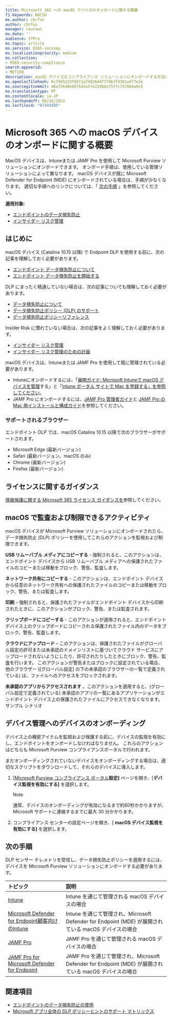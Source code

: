 ```yaml
---
title: Microsoft 365 への macOS デバイスのオンボードに関する概要
f1.keywords: NOCSH
ms.author: chrfox
author: chrfox
manager: laurawi
ms.date: ''
audience: ITPro
ms.topic: article
ms.service: O365-seccomp
ms.localizationpriority: medium
ms.collection:
- M365-security-compliance
search.appverid:
- MET150
description: macOS デバイスをコンプライアンス ソリューションにオンボードする方法について説明します
ms.openlocfilehash: 6cf9d5233f66f1afd62644f774b3f9301a477e2e
ms.sourcegitcommit: 48a75b40e607542e5fe219b6e75ffc757804a9c6
ms.translationtype: MT
ms.contentlocale: ja-JP
ms.lasthandoff: 08/16/2022
ms.locfileid: "67343505"
---
```

# <a name="onboard-macos-devices-into-microsoft-365-overview"></a>Microsoft 365 への macOS デバイスのオンボードに関する概要

MacOS デバイスは、Intuneまたは JAMF Pro を使用して Microsoft Purview ソリューションにオンボードできます。 オンボード手順は、使用している管理ソリューションによって異なります。 macOS デバイスが既に Microsoft Defender for Endpoint (MDE) にオンボードされている場合は、手順が少なくなります。 適切な手順へのリンクについては、「 [次の手順](#next-steps) 」を参照してください。

**適用対象:**

- [エンドポイントのデータ損失防止](./endpoint-dlp-learn-about.md)
- [インサイダー リスク管理](insider-risk-management.md)

## <a name="before-you-begin"></a>はじめに

macOS デバイス (Catalina 10.15 以降) で Endpoint DLP を使用する前に、次の記事を理解しておく必要があります。

- [エンドポイント データ損失防止について](endpoint-dlp-learn-about.md)
- [エンドポイント データ損失防止を開始する](endpoint-dlp-getting-started.md)

DLP にまったく精通していない場合は、次の記事についても理解しておく必要があります。

- [データ損失防止について](dlp-learn-about-dlp.md#learn-about-data-loss-prevention)
- [データ損失防止ポリシー (DLP) のサポート](dlp-overview-plan-for-dlp.md#plan-for-data-loss-prevention-dlp)
- [データ損失防止ポリシーリファレンス](dlp-policy-reference.md#data-loss-prevention-policy-reference)

Insider Risk に慣れていない場合は、次の記事をよく理解しておく必要があります。

 - [インサイダー リスク管理](insider-risk-management.md)
 - [インサイダー リスク管理のための計画](insider-risk-management-plan.md#plan-for-insider-risk-management)

macOS デバイスは、Intuneまたは JAMF Pro を使用して既に管理されている必要があります。
 
- Intuneにオンボードするには、「[展開ガイド: Microsoft Intuneで macOS デバイスを管理](/mem/intune/fundamentals/deployment-guide-platform-macos)する」と「[Intune ポータル サイトで Mac を登録する」を参照してください](/mem/intune/user-help/enroll-your-device-in-intune-macos-cp)。 
- JAMF Pro にオンボードするには、[JAMF Pro 管理者ガイド](https://www.jamf.com/resources/product-documentation/jamf-pro-administrators-guide/)と [JAMF Pro の Mac 用インストールと構成ガイド](https://www.jamf.com/resources/product-documentation/jamf-pro-installation-guide-for-mac/)を参照してください。
<!--- Install the v95+ Edge browser on your macOS devices--> 

### <a name="supported-browsers"></a>サポートされるブラウザー

エンドポイント DLP では、macOS Catalina 10.15 以降で次のブラウザーがサポートされます。

- Microsoft Edge (最新バージョン)
- Safari (最新バージョン、macOS のみ)
- Chrome (最新バージョン)
- Firefox (最新バージョン)

## <a name="licensing-guidance"></a>ライセンスに関するガイダンス

[情報保護に関する Microsoft 365 ライセンス ガイダンスを](/office365/servicedescriptions/microsoft-365-service-descriptions/microsoft-365-tenantlevel-services-licensing-guidance/microsoft-365-security-compliance-licensing-guidance#information-protection-data-loss-prevention-for-exchange-online-sharepoint-online-and-onedrive-for-business)参照してください。

## <a name="activities-that-can-be-audited-and-restricted-on-macos"></a>macOS で監査および制限できるアクティビティ 

macOS デバイスが Microsoft Purview ソリューションにオンボードされたら、データ損失防止 (DLP) ポリシーを使用してこれらのアクションを監視および制限できます。

**USB リムーバブル メディアにコピーする** - 強制されると、このアクションは、エンドポイント デバイスから USB リムーバブル メディアへの保護されたファイルのコピーまたは移動をブロック、警告、監査します。 

**ネットワーク共有にコピーする** - このアクションは、エンドポイント デバイスから任意のネットワーク共有への保護されたファイルのコピーまたは移動をブロック、警告、または監査します。 

**印刷** – 強制されると、保護されたファイルがエンドポイント デバイスから印刷されたときに、このアクションがブロック、警告、または監査されます。 

**クリップボードにコピーする** - このアクションが適用されると、エンドポイント デバイス上のクリップボードにコピーされる保護されたファイル内のデータをブロック、警告、監査します。 

**クラウドにアップロード** – このアクションは、保護されたファイルがグローバル設定の許可または未承認のドメインリストに基づいてクラウド サービスにアップロードされないようにしたり、許可されたりしたときにブロック、警告、監査を行います。 このアクションが警告またはブロックに設定されている場合、他のブラウザー ([グローバル設定] の下の未承認のブラウザーの一覧で定義されている) は、ファイルへのアクセスをブロックされます。 

**未承認のアプリからアクセスされます** 。このアクションを適用すると、(グローバル設定で定義されている) 未承認のアプリの一覧にあるアプリケーションがエンドポイント デバイス上の保護されたファイルにアクセスできなくなります。 サンプル シナリオ 

## <a name="onboarding-devices-into-device-management"></a>デバイス管理へのデバイスのオンボーディング

デバイス上の機密アイテムを監視および保護する前に、デバイスの監視を有効にし、エンドポイントをオンボードしなければなりません。 これらのアクションはどちらも Microsoft Purview コンプライアンスポータルで行われます。

まだオンボーディングされていないデバイスをオンボーディングする場合は、適切なスクリプトをダウンロードして、それらのデバイスに導入します。 <!--Follow the [Onboarding devices procedure](endpoint-dlp-getting-started.md#onboarding-devices).-->

<!--If you already have devices onboarded into [Microsoft Defender for Endpoint](/windows/security/threat-protection/), they will already appear in the managed devices list.-->

1. [[Microsoft Purview コンプライアンス ポータル](https://compliance.microsoft.com)**設定]** ページを開き、[**デバイス監視を有効にする]** を選択します。

   > [!NOTE]
   > 通常、デバイスのオンボーディングが有効になるまで約60秒かかりますが、Microsoft サポートに連絡するまでに最大 30 分かかります。

2. コンプライアンス センターの設定ページを開き、[ **macOS デバイス監視を有効にする]** を選択します。

## <a name="next-steps"></a>次の手順

DLP センサー テレメトリを受信し、データ損失防止ポリシーを適用するには、デバイスを Microsoft Purview ソリューションにオンボードする必要があります。 

トピック | 説明
:---|:---
|[Intune](device-onboarding-offboarding-macos-intune.md)|Intune を通じて管理される macOS デバイスの場合
|[Microsoft Defender for Endpoint顧客向けのIntune](device-onboarding-offboarding-macos-intune-mde.md) |Intune を通じて管理され、Microsoft Defender for Endpoint (MDE) が展開されている macOS デバイスの場合
|[JAMF Pro](device-onboarding-offboarding-macos-jamfpro.md) | JAMF Pro を通じて管理される macOS デバイスの場合
|[JAMF Pro for Microsoft Defender for Endpoint](device-onboarding-offboarding-macos-jamfpro-mde.md)|JAMF Pro を通じて管理され、Microsoft Defender for Endpoint (MDE) が展開されている macOS デバイスの場合


## <a name="related-topics"></a>関連項目

- [エンドポイントのデータ損失防止の使用](endpoint-dlp-using.md#using-endpoint-data-loss-prevention)
- [Microsoft アプリ全体の DLP ポリシーヒントのサポート マトリックス](dlp-policy-tips-reference.md#support-matrix-for-dlp-policy-tips-across-microsoft-apps)
